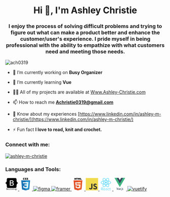 <h1 align="center">Hi 👋, I'm Ashley Christie</h1>
<h3 align="center">I enjoy the process of solving difficult problems and trying to figure out what can make a product better and enhance the customer/user's experience. I pride myself in being professional with the ability to empathize with what customers need and meeting those needs.</h3>

<p align="left"> <img src="https://komarev.com/ghpvc/?username=ach0319&label=Profile%20views&color=0e75b6&style=flat" alt="ach0319" /> </p>

- 🔭 I’m currently working on **Busy Organizer**

- 🌱 I’m currently learning **Vue**

- 👨‍💻 All of my projects are available at [Www.Ashley-Christie.com](Www.Ashley-Christie.com)

- 📫 How to reach me **Achristie0319@gmail.com**

- 📄 Know about my experiences [https://www.linkedin.com/in/ashley-m-christie/](https://www.linkedin.com/in/ashley-m-christie/)

- ⚡ Fun fact **I love to read, knit and crochet.**

<h3 align="left">Connect with me:</h3>
<p align="left">
<a href="https://linkedin.com/in/ashley-m-christie" target="blank"><img align="center" src="https://raw.githubusercontent.com/rahuldkjain/github-profile-readme-generator/master/src/images/icons/Social/linked-in-alt.svg" alt="ashley-m-christie" height="30" width="40" /></a>
</p>

<h3 align="left">Languages and Tools:</h3>
<p align="left"> <a href="https://getbootstrap.com" target="_blank" rel="noreferrer"> <img src="https://raw.githubusercontent.com/devicons/devicon/master/icons/bootstrap/bootstrap-plain-wordmark.svg" alt="bootstrap" width="40" height="40"/> </a> <a href="https://www.w3schools.com/css/" target="_blank" rel="noreferrer"> <img src="https://raw.githubusercontent.com/devicons/devicon/master/icons/css3/css3-original-wordmark.svg" alt="css3" width="40" height="40"/> </a> <a href="https://www.figma.com/" target="_blank" rel="noreferrer"> <img src="https://www.vectorlogo.zone/logos/figma/figma-icon.svg" alt="figma" width="40" height="40"/> </a> <a href="https://www.framer.com/" target="_blank" rel="noreferrer"> <img src="https://www.vectorlogo.zone/logos/framer/framer-icon.svg" alt="framer" width="40" height="40"/> </a> <a href="https://www.w3.org/html/" target="_blank" rel="noreferrer"> <img src="https://raw.githubusercontent.com/devicons/devicon/master/icons/html5/html5-original-wordmark.svg" alt="html5" width="40" height="40"/> </a> <a href="https://developer.mozilla.org/en-US/docs/Web/JavaScript" target="_blank" rel="noreferrer"> <img src="https://raw.githubusercontent.com/devicons/devicon/master/icons/javascript/javascript-original.svg" alt="javascript" width="40" height="40"/> </a> <a href="https://reactjs.org/" target="_blank" rel="noreferrer"> <img src="https://raw.githubusercontent.com/devicons/devicon/master/icons/react/react-original-wordmark.svg" alt="react" width="40" height="40"/> </a> <a href="https://vuejs.org/" target="_blank" rel="noreferrer"> <img src="https://raw.githubusercontent.com/devicons/devicon/master/icons/vuejs/vuejs-original-wordmark.svg" alt="vuejs" width="40" height="40"/> </a> <a href="https://vuetifyjs.com/en/" target="_blank" rel="noreferrer"> <img src="https://bestofjs.org/logos/vuetify.svg" alt="vuetify" width="40" height="40"/> </a> </p>




